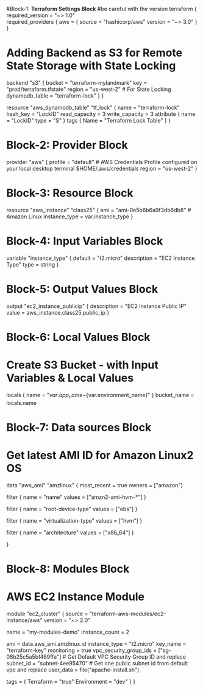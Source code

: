 
#Block-1: **Terraform Settings Block** #be careful with the version
terraform {
  required_version = "~> 1.0"        
  required_providers {
    aws = {
      source  = "hashicorp/aws"
      version = "~> 3.0"
    }
  }

  
  # Adding Backend as S3 for Remote State Storage with State Locking
  backend "s3" {
    bucket = "terraform-mylandmark"
    key    = "prod/terraform.tfstate"
    region = "us-west-2"
    # For State Locking
    dynamodb_table = "terraform-lock"
  }
}

resource "aws_dynamodb_table" “tf_lock" {
  name = "terraform-lock"
  hash_key = "LockID"
  read_capacity = 3
  write_capacity = 3
  attribute {
     name = "LockID"
     type = "S"
   }
  tags  {
    Name = "Terraform Lock Table"
   }
 }


# Block-2: **Provider Block**
provider "aws" {
  profile = "default" # AWS Credentials Profile configured on your local desktop terminal  $HOME/.aws/credentials
  region  = "us-west-2"
}

# Block-3: **Resource Block**
resource "aws_instance" "class25" {
  ami           = "ami-0e5b6b6a9f3db6db8" # Amazon Linux
  instance_type = var.instance_type
}

# Block-4: **Input Variables Block**
variable "instance_type" {
  default = "t2.micro"
  description = "EC2 Instance Type"
  type = string
}

# Block-5: **Output Values Block**
output "ec2_instance_publicip" {
  description = "EC2 Instance Public IP"
  value = aws_instance.class25.public_ip
}

# Block-6: **Local Values Block**
# Create S3 Bucket - with Input Variables & Local Values
locals {
  name = "${var.app_name}-${var.environment_name}"
}
bucket_name = locals.name


# Block-7: **Data sources Block**
# Get latest AMI ID for Amazon Linux2 OS
data "aws_ami" "amzlinux" {
  most_recent      = true
  owners           = ["amazon"]

  filter {
    name   = "name"
    values = ["amzn2-ami-hvm-*"]
  }

  filter {
    name   = "root-device-type"
    values = ["ebs"]
  }

  filter {
    name   = "virtualization-type"
    values = ["hvm"]
  }

  filter {
    name   = "architecture"
    values = ["x86_64"]
  }

}


# Block-8: **Modules Block**
# AWS EC2 Instance Module

module "ec2_cluster" {
  source                 = "terraform-aws-modules/ec2-instance/aws"
  version                = "~> 2.0"

  name                   = "my-modules-demo"
  instance_count         = 2

  ami                    = data.aws_ami.amzlinux.id
  instance_type          = "t2.micro"
  key_name               = "terraform-key"
  monitoring             = true
  vpc_security_group_ids = ["sg-08b25c5a5bf489ffa"]  # Get Default VPC Security Group ID and replace
  subnet_id              = "subnet-4ee95470" # Get one public subnet id from default vpc and replace
  user_data               = file("apache-install.sh")

  tags = {
    Terraform   = "true"
    Environment = "dev"
  }
}

